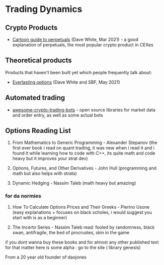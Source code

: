 Trading Dynamics
=================

## Crypto Products
* [Cartoon guide to perpetuals](https://www.paradigm.xyz/2021/03/the-cartoon-guide-to-perps/) (Dave White, Mar 2021) -
  a good explanation of perpetuals, the most popular crypto product in CEXes
  
## Theoretical products
Products that haven't been built yet which people frequently talk about:
* [Everlasting options](https://www.paradigm.xyz/2021/05/everlasting-options/) (Dave White and SBF, May 2021)

## Automated trading
* [awesome-crypto-trading-bots](https://github.com/botcrypto-io/awesome-crypto-trading-bots) -
  open source libraries for market data and order entry, as well as some actual bots
  
  
## Options Reading List 

1. From Mathematics to Generic Programming - Alexander Stepanov (the first ever book i read on quant trading, it was new when i read it and i found it while learning how to code with C++, its quite math and code heavy but it improves your strat dev)

2. Options, Futures, and Other Derivatives - John Hull (programming and math but also helps with strats)

3. Dynamic Hedging - Nassim Taleb (math heavy but amazing)

### for da normies

1. How To Calculate Options Prices and Their Greeks - Pierino Usone (easy explanations + focuses on black scholes, i would suggest you start with is as a beginner)

2. The Incerto Series - Nassim Taleb 
read: fooled by randomness, black swan, antifragile, the bed of procrustes, skin in the game

if you dont wanna buy these books and for almost any other published text for that matter here is some alpha : go to the site ( library genesis)


From a 20 year old founder of daojones
